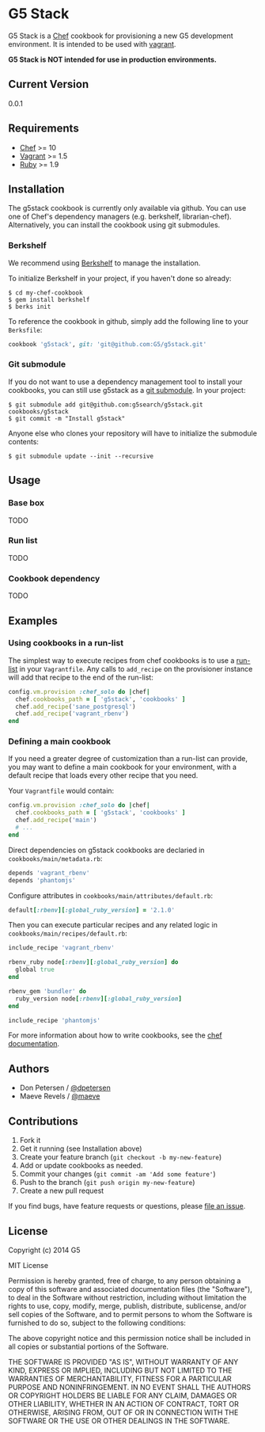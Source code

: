 # G5 Stack

G5 Stack is a [Chef](http://docs.opscode.com/chef_solo.html) cookbook for
provisioning a new G5 development environment. It is intended to
be used with [vagrant](http://vagrantup.com).

**G5 Stack is NOT intended for use in production environments.**

## Current Version

0.0.1

## Requirements

* [Chef](http://www.getchef.com) >= 10
* [Vagrant](http://www.vagrantup.com) >= 1.5
* [Ruby](http://www.ruby-lang.org) >= 1.9

## Installation

The g5stack cookbook is currently only available via github. You can use
one of Chef's dependency managers (e.g. berkshelf, librarian-chef).
Alternatively, you can install the cookbook using git submodules.

### Berkshelf

We recommend using [Berkshelf](http://berkshelf.com) to manage the
installation.

To initialize Berkshelf in your project, if you haven't done so
already:

```console
$ cd my-chef-cookbook
$ gem install berkshelf
$ berks init
```

To reference the cookbook in github, simply add the following line to your
`Berksfile`:

```ruby
cookbook 'g5stack', git: 'git@github.com:G5/g5stack.git'
```

### Git submodule

If you do not want to use a dependency management tool to install your
cookbooks, you can still use g5stack as a
[git submodule](http://git-scm.com/docs/git-submodule). In your project:

```console
$ git submodule add git@github.com:g5search/g5stack.git cookbooks/g5stack
$ git commit -m "Install g5stack"
```

Anyone else who clones your repository will have to initialize the
submodule contents:

```console
$ git submodule update --init --recursive
```

## Usage

### Base box

TODO

### Run list

TODO

### Cookbook dependency

TODO

## Examples

### Using cookbooks in a run-list

The simplest way to execute recipes from chef cookbooks is to use a
[run-list](http://docs.opscode.com/essentials_node_object_run_lists.html)
in your `Vagrantfile`. Any calls to `add_recipe` on the provisioner instance
will add that recipe to the end of the run-list:

```ruby
config.vm.provision :chef_solo do |chef|
  chef.cookbooks_path = [ 'g5stack', 'cookbooks' ]
  chef.add_recipe('sane_postgresql')
  chef.add_recipe('vagrant_rbenv')
end
```

### Defining a main cookbook

If you need a greater degree of customization than a run-list can provide,
you may want to define a main cookbook for your environment, with a default
recipe that loads every other recipe that you need.

Your `Vagrantfile` would contain:

```ruby
config.vm.provision :chef_solo do |chef|
  chef.cookbooks_path = [ 'g5stack', 'cookbooks' ]
  chef.add_recipe('main')
  # ...
end
```

Direct dependencies on g5stack cookbooks are declaried in
`cookbooks/main/metadata.rb`:

```ruby
depends 'vagrant_rbenv'
depends 'phantomjs'
```

Configure attributes in `cookbooks/main/attributes/default.rb`:

```ruby
default[:rbenv][:global_ruby_version] = '2.1.0'
```

Then you can execute particular recipes and any related logic in
`cookbooks/main/recipes/default.rb`:

```ruby
include_recipe 'vagrant_rbenv'

rbenv_ruby node[:rbenv][:global_ruby_version] do
  global true
end

rbenv_gem 'bundler' do
  ruby_version node[:rbenv][:global_ruby_version]
end

include_recipe 'phantomjs'
```

For more information about how to write cookbooks, see the
[chef documentation](http://docs.opscode.com/essentials_cookbooks.html).

## Authors

* Don Petersen / [@dpetersen](https://github.com/dpetersen)
* Maeve Revels / [@maeve](https://github.com/maeve)

## Contributions

1. Fork it
2. Get it running (see Installation above)
3. Create your feature branch (`git checkout -b my-new-feature`)
4. Add or update cookbooks as needed.
5. Commit your changes (`git commit -am 'Add some feature'`)
6. Push to the branch (`git push origin my-new-feature`)
7. Create a new pull request

If you find bugs, have feature requests or questions, please
[file an issue](https://github.com/g5search/g5stack/issues).

## License

Copyright (c) 2014 G5

MIT License

Permission is hereby granted, free of charge, to any person obtaining
a copy of this software and associated documentation files (the
"Software"), to deal in the Software without restriction, including
without limitation the rights to use, copy, modify, merge, publish,
distribute, sublicense, and/or sell copies of the Software, and to
permit persons to whom the Software is furnished to do so, subject to
the following conditions:

The above copyright notice and this permission notice shall be
included in all copies or substantial portions of the Software.

THE SOFTWARE IS PROVIDED "AS IS", WITHOUT WARRANTY OF ANY KIND,
EXPRESS OR IMPLIED, INCLUDING BUT NOT LIMITED TO THE WARRANTIES OF
MERCHANTABILITY, FITNESS FOR A PARTICULAR PURPOSE AND
NONINFRINGEMENT. IN NO EVENT SHALL THE AUTHORS OR COPYRIGHT HOLDERS BE
LIABLE FOR ANY CLAIM, DAMAGES OR OTHER LIABILITY, WHETHER IN AN ACTION
OF CONTRACT, TORT OR OTHERWISE, ARISING FROM, OUT OF OR IN CONNECTION
WITH THE SOFTWARE OR THE USE OR OTHER DEALINGS IN THE SOFTWARE.
